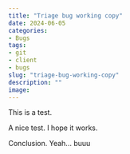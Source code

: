 ```yaml
---
title: "Triage bug working copy"
date: 2024-06-05
categories: 
- Bugs
tags: 
- git
- client 
- bugs
slug: "triage-bug-working-copy"
description: ""
image:
---
```


This is a test.

A nice test. I hope it works.

Conclusion. Yeah... buuu


